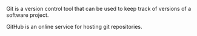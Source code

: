 Git is a version control tool that can be used to keep track of versions of a software project.

GitHub is an online service for hosting git repositories.
